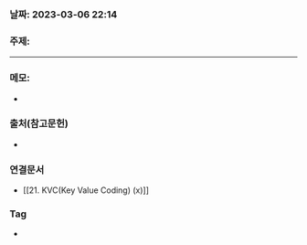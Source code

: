 ### 날짜: 2023-03-06 22:14

### 주제: 
---
### 메모: 
- 

### 출처(참고문헌) 
- 

### 연결문서 
- [[21. KVC(Key Value Coding) (x)]]

### Tag
- 
